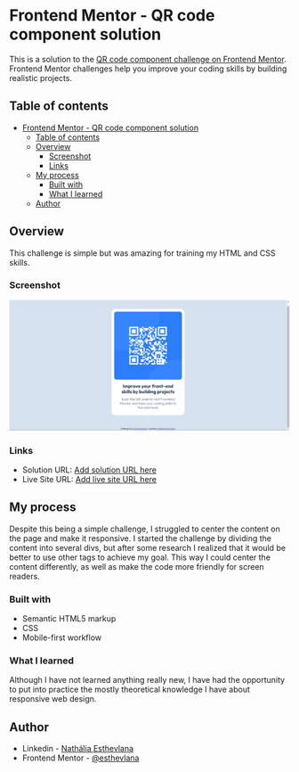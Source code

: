# Frontend Mentor - QR code component solution

This is a solution to the [QR code component challenge on Frontend Mentor](https://www.frontendmentor.io/challenges/qr-code-component-iux_sIO_H). Frontend Mentor challenges help you improve your coding skills by building realistic projects. 

## Table of contents

- [Frontend Mentor - QR code component solution](#frontend-mentor---qr-code-component-solution)
  - [Table of contents](#table-of-contents)
  - [Overview](#overview)
    - [Screenshot](#screenshot)
    - [Links](#links)
  - [My process](#my-process)
    - [Built with](#built-with)
    - [What I learned](#what-i-learned)
  - [Author](#author)


## Overview

This challenge is simple but was amazing for training my HTML and CSS skills.

### Screenshot

![](./images/screenshot.png)

### Links

- Solution URL: [Add solution URL here](https://your-solution-url.com)
- Live Site URL: [Add live site URL here](https://your-live-site-url.com)

## My process

Despite this being a simple challenge, I struggled to center the content on the page and make it responsive. I started the challenge by dividing the content into several divs, but after some research I realized that it would be better to use other tags to achieve my goal. This way I could center the content differently, as well as make the code more friendly for screen readers.

### Built with

- Semantic HTML5 markup
- CSS
- Mobile-first workflow

### What I learned

Although I have not learned anything really new, I have had the opportunity to put into practice the mostly theoretical knowledge I have about responsive web design.


## Author

- Linkedin - [Nathália Esthevlana](https://www.linkedin.com/in/nathalia-esthevlana/)
- Frontend Mentor - [@esthevlana](https://www.frontendmentor.io/profile/esthevlana)

